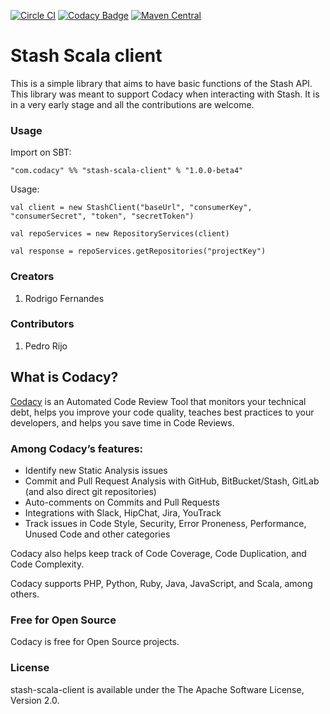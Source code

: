 [![Circle CI](https://circleci.com/gh/codacy/stash-scala-client/tree/master.svg?style=shield)](https://circleci.com/gh/codacy/stash-scala-client/tree/master)
[![Codacy Badge](https://www.codacy.com/project/badge/grade/3c6fbd37c5ec45eeadab6e98d7c55b27)](https://www.codacy.com/app/Codacy/stash-scala-client)
[![Maven Central](https://maven-badges.herokuapp.com/maven-central/com.codacy/stash-scala-client_2.11/badge.svg)](https://maven-badges.herokuapp.com/maven-central/com.codacy/stash-scala-client_2.11)

# Stash Scala client

This is a simple library that aims to have basic functions of the Stash API.
This library was meant to support Codacy when interacting with Stash.
It is in a very early stage and all the contributions are welcome.

### Usage

Import on SBT:

```
"com.codacy" %% "stash-scala-client" % "1.0.0-beta4"
```

Usage:

```
val client = new StashClient("baseUrl", "consumerKey", "consumerSecret", "token", "secretToken")

val repoServices = new RepositoryServices(client)

val response = repoServices.getRepositories("projectKey")

```

### Creators

1. Rodrigo Fernandes

### Contributors

1. Pedro Rijo

## What is Codacy?

[Codacy](https://www.codacy.com/) is an Automated Code Review Tool that monitors your technical debt, helps you improve your code quality, teaches best practices to your developers, and helps you save time in Code Reviews.

### Among Codacy’s features:

- Identify new Static Analysis issues
- Commit and Pull Request Analysis with GitHub, BitBucket/Stash, GitLab (and also direct git repositories)
- Auto-comments on Commits and Pull Requests
- Integrations with Slack, HipChat, Jira, YouTrack
- Track issues in Code Style, Security, Error Proneness, Performance, Unused Code and other categories

Codacy also helps keep track of Code Coverage, Code Duplication, and Code Complexity.

Codacy supports PHP, Python, Ruby, Java, JavaScript, and Scala, among others.

### Free for Open Source

Codacy is free for Open Source projects.

### License

stash-scala-client is available under the The Apache Software License, Version 2.0.
